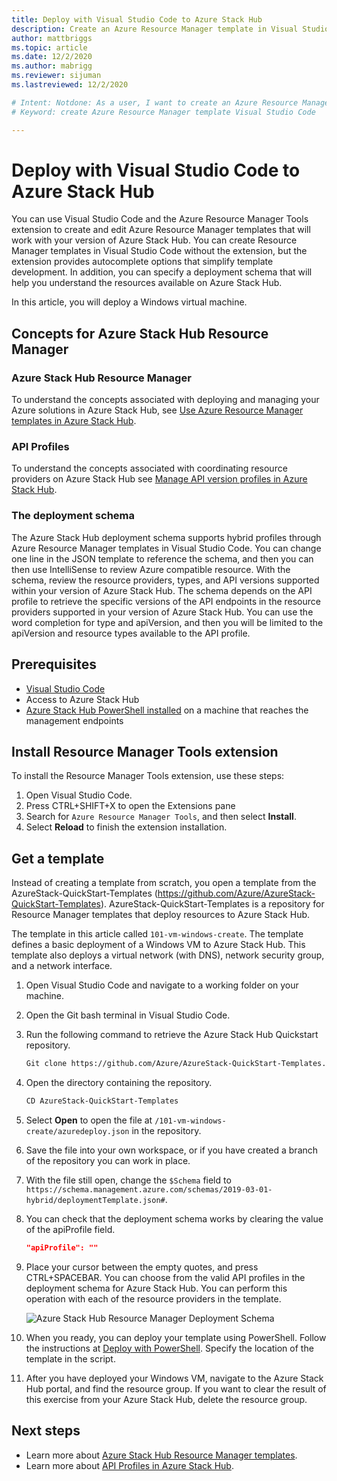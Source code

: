```yaml
---
title: Deploy with Visual Studio Code to Azure Stack Hub 
description: Create an Azure Resource Manager template in Visual Studio Code, and use the deployment schema to prepare a template compatible with my version of Azure Stack Hub.
author: mattbriggs
ms.topic: article
ms.date: 12/2/2020
ms.author: mabrigg
ms.reviewer: sijuman
ms.lastreviewed: 12/2/2020

# Intent: Notdone: As a user, I want to create an Azure Resource Manager template in Visual Studio Code and use the deployment schema to prepare a template that is compatible with my version of Azure Stack Hub.
# Keyword: create Azure Resource Manager template Visual Studio Code

---
```



# Deploy with Visual Studio Code to Azure Stack Hub

You can use Visual Studio Code and the Azure Resource Manager Tools extension to create and edit Azure Resource Manager templates that will work with your version of Azure Stack Hub. You can create Resource Manager templates in Visual Studio Code without the extension, but the extension provides autocomplete options that simplify template development. In addition, you can specify a deployment schema that will help you understand the resources available on Azure Stack Hub.

In this article, you will deploy a Windows virtual machine.

## Concepts for Azure Stack Hub Resource Manager

### Azure Stack Hub Resource Manager

To understand the concepts associated with deploying and managing your Azure solutions in Azure Stack Hub, see [Use Azure Resource Manager templates in Azure Stack Hub](azure-stack-arm-templates.md).

### API Profiles
To understand the concepts associated with coordinating resource providers on Azure Stack Hub see [Manage API version profiles in Azure Stack Hub](azure-stack-version-profiles.md).

### The deployment schema

The Azure Stack Hub deployment schema supports hybrid profiles through Azure Resource Manager templates in Visual Studio Code. You can change one line in the JSON template to reference the schema, and then you can then use IntelliSense to review Azure compatible resource. With the schema, review the resource providers, types, and API versions supported within your version of Azure Stack Hub. The schema depends on the API profile to retrieve the specific versions of the API endpoints in the resource providers supported in your version of Azure Stack Hub. You can use the word completion for type and apiVersion, and then you will be limited to the apiVersion and resource types available to the API profile.

## Prerequisites

- [Visual Studio Code](https://code.visualstudio.com/)
- Access to Azure Stack Hub
- [Azure Stack Hub PowerShell installed](../operator/powershell-install-az-module.md?toc=https%3A%2F%2Fdocs.microsoft.com%2Fen-us%2Fazure-stack%2Fuser%2FTOC.json&bc=https%3A%2F%2Fdocs.microsoft.com%2Fen-us%2Fazure-stack%2Fbreadcrumb%2Ftoc.json) on a machine that reaches the management endpoints

## Install Resource Manager Tools extension

To install the Resource Manager Tools extension, use these steps:

1. Open Visual Studio Code.
2. Press CTRL+SHIFT+X to open the Extensions pane
3. Search for `Azure Resource Manager Tools`, and then select **Install**.
4. Select **Reload** to finish the extension installation.

## Get a template

Instead of creating a template from scratch, you open a template from the AzureStack-QuickStart-Templates (https://github.com/Azure/AzureStack-QuickStart-Templates). AzureStack-QuickStart-Templates is a repository for Resource Manager templates that deploy resources to Azure Stack Hub. 

The template in this article called `101-vm-windows-create`. The template defines a basic deployment of a Windows VM to Azure Stack Hub.  This template also deploys a virtual network (with DNS), network security group, and a network interface.

1. Open Visual Studio Code and navigate to a working folder on your machine.
2. Open the Git bash terminal in Visual Studio Code.
3. Run the following command to retrieve the Azure Stack Hub Quickstart repository.
    ```bash  
    Git clone https://github.com/Azure/AzureStack-QuickStart-Templates.git
    ```
4. Open the directory containing the repository.
    ```bash  
    CD AzureStack-QuickStart-Templates
    ```
5. Select **Open** to open the file at `/101-vm-windows-create/azuredeploy.json` in the repository.
6. Save the file into your own workspace, or if you have created a branch of the repository you can work in place.
7. With the file still open, change the `$Schema` field to `https://schema.management.azure.com/schemas/2019-03-01-hybrid/deploymentTemplate.json#`.
8. You can check that the deployment schema works by clearing the value of the apiProfile field.
    ```JSON  
    "apiProfile": ""
    ```
9. Place your cursor between the empty quotes, and press CTRL+SPACEBAR. You can choose from the valid API profiles in the deployment schema for Azure Stack Hub. You can perform this operation with each of the resource providers in the template.

    ![Azure Stack Hub Resource Manager Deployment Schema](./media/azure-stack-resource-manager-deploy-template-vscode/azure-stack-resource-manager-vscode-schema.png)

10. When you ready, you can deploy your template using PowerShell. Follow the instructions at [Deploy with PowerShell](azure-stack-deploy-template-powershell.md). Specify the location of the template in the script.
11. After you have deployed your Windows VM, navigate to the Azure Stack Hub portal, and find the resource group. If you want to clear the result of this exercise from your Azure Stack Hub, delete the resource group.

## Next steps

- Learn more about [Azure Stack Hub Resource Manager templates](azure-stack-arm-templates.md).  
- Learn more about [API Profiles in Azure Stack Hub](azure-stack-version-profiles.md).
